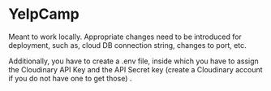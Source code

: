 # YelpCamp

Meant to work locally. 
Appropriate changes need to be introduced for deployment, such as, cloud DB connection string, changes to port, etc.

Additionally, you have to create a .env file, inside which you have to assign the Cloudinary API Key and the API Secret key (create a Cloudinary account if you do not have one to get those) .
